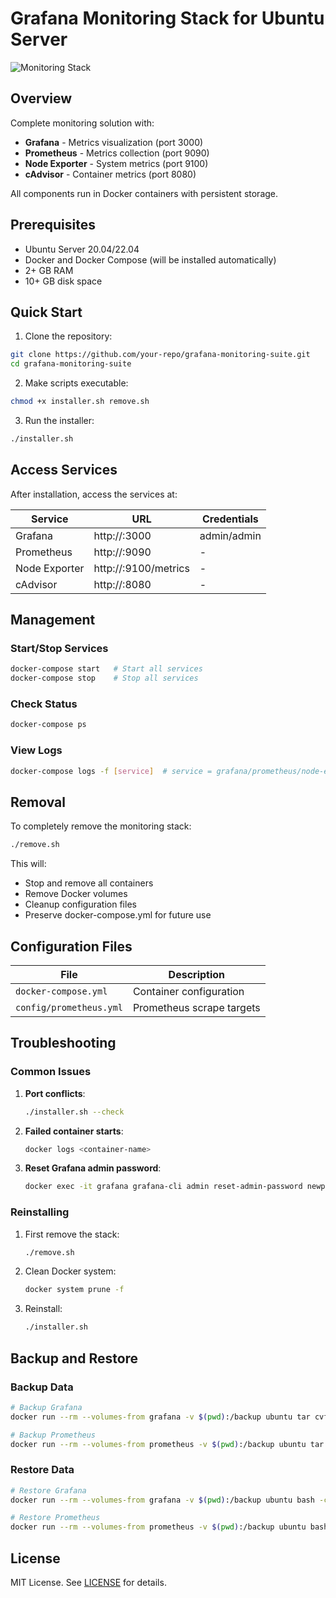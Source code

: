 # Grafana Monitoring Stack for Ubuntu Server

![Monitoring Stack](https://github.com/user-attachments/assets/5e60f931-1123-4115-9278-49d9e500017e)

## Overview

Complete monitoring solution with:
- **Grafana** - Metrics visualization (port 3000)
- **Prometheus** - Metrics collection (port 9090)
- **Node Exporter** - System metrics (port 9100)
- **cAdvisor** - Container metrics (port 8080)

All components run in Docker containers with persistent storage.

## Prerequisites

- Ubuntu Server 20.04/22.04
- Docker and Docker Compose (will be installed automatically)
- 2+ GB RAM
- 10+ GB disk space

## Quick Start

1. Clone the repository:
```bash
git clone https://github.com/your-repo/grafana-monitoring-suite.git
cd grafana-monitoring-suite
```

2. Make scripts executable:
```bash
chmod +x installer.sh remove.sh
```

3. Run the installer:
```bash
./installer.sh
```

## Access Services

After installation, access the services at:

| Service       | URL                                  | Credentials       |
|---------------|--------------------------------------|-------------------|
| Grafana       | http://<server-ip>:3000             | admin/admin       |
| Prometheus    | http://<server-ip>:9090             | -                 |
| Node Exporter | http://<server-ip>:9100/metrics     | -                 |
| cAdvisor      | http://<server-ip>:8080             | -                 |

## Management

### Start/Stop Services
```bash
docker-compose start   # Start all services
docker-compose stop    # Stop all services
```

### Check Status
```bash
docker-compose ps
```

### View Logs
```bash
docker-compose logs -f [service]  # service = grafana/prometheus/node-exporter/cadvisor
```

## Removal

To completely remove the monitoring stack:

```bash
./remove.sh
```

This will:
- Stop and remove all containers
- Remove Docker volumes
- Cleanup configuration files
- Preserve docker-compose.yml for future use

## Configuration Files

| File                   | Description                          |
|------------------------|--------------------------------------|
| `docker-compose.yml`   | Container configuration              |
| `config/prometheus.yml`| Prometheus scrape targets            |

## Troubleshooting

### Common Issues

1. **Port conflicts**:
   ```bash
   ./installer.sh --check
   ```

2. **Failed container starts**:
   ```bash
   docker logs <container-name>
   ```

3. **Reset Grafana admin password**:
   ```bash
   docker exec -it grafana grafana-cli admin reset-admin-password newpassword
   ```

### Reinstalling

1. First remove the stack:
   ```bash
   ./remove.sh
   ```

2. Clean Docker system:
   ```bash
   docker system prune -f
   ```

3. Reinstall:
   ```bash
   ./installer.sh
   ```

## Backup and Restore

### Backup Data
```bash
# Backup Grafana
docker run --rm --volumes-from grafana -v $(pwd):/backup ubuntu tar cvf /backup/grafana-backup.tar /var/lib/grafana

# Backup Prometheus
docker run --rm --volumes-from prometheus -v $(pwd):/backup ubuntu tar cvf /backup/prometheus-backup.tar /prometheus
```

### Restore Data
```bash
# Restore Grafana
docker run --rm --volumes-from grafana -v $(pwd):/backup ubuntu bash -c "cd / && tar xvf /backup/grafana-backup.tar"

# Restore Prometheus
docker run --rm --volumes-from prometheus -v $(pwd):/backup ubuntu bash -c "cd / && tar xvf /backup/prometheus-backup.tar"
```

## License

MIT License. See [LICENSE](LICENSE) for details.
